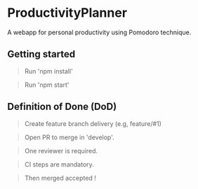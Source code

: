 # ProductivityPlanner

A webapp for personal productivity using Pomodoro technique.

## Getting started

> Run 'npm install'

> Run 'npm start'

## Definition of Done (DoD)

> Create feature branch delivery (e.g, feature/#1)

> Open PR to merge in 'develop'.

> One reviewer is required.

> CI steps are mandatory.

> Then merged accepted !